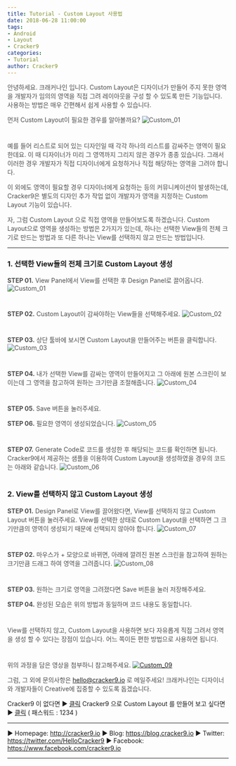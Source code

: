 ```yaml
---
title: Tutorial - Custom Layout 사용법
date: 2018-06-28 11:00:00
tags: 
- Android
- Layout
- Cracker9
categories:
- Tutorial
author: Cracker9
---
```

<span style="color:#4d4d4d">안녕하세요. 크래커나인 입니다.
Custom Layout은 디자이너가 만들어 주지 못한 영역을 개발자가 임의의 영역을 직접 그려 레이아웃을 구성 할 수 있도록 만든 기능입니다. 사용하는 방법은 매우 간편해서 쉽게 사용할 수 있습니다.

<span style="color:#4d4d4d">먼저 Custom Layout이 필요한 경우를 알아볼까요?
![Custom_01](/img/HowToUseCustom/01.jpg?raw=true)
#  

<span style="color:#4d4d4d">예를 들어 리스트로 되어 있는 디자인일 때 각각 하나의 리스트를 감싸주는 영역이 필요한데요. 이 때 디자이너가 미리 그 영역까지 그리지 않은 경우가 종종 있습니다. 그래서 이러한 경우 개발자가 직접 디자이너에게 요청하거나 직접 해당하는 영역을 그려야 합니다.

<span style="color:#4d4d4d">이 외에도 영역이 필요할 경우 디자이너에게 요청하는 등의 커뮤니케이션이 발생하는데, Cracker9은 별도의 디자인 추가 작업 없이 개발자가 영역을 지정하는 Custom Layout 기능이 있습니다.

<span style="color:#4d4d4d">자, 그럼 Custom Layout 으로 직접 영역을 만들어보도록 하겠습니다.
Custom Layout으로 영역을 생성하는 방법은 2가지가 있는데, 하나는 선택한 View들의 전체 크기로 만드는 방법과 또 다른 하나는 View를 선택하지 않고 만드는 방법입니다.
***
### 1. 선택한 View들의 전체 크기로 Custom Layout 생성
<span style="color:#4d4d4d">**STEP 01.** View Panel에서 View를 선택한 후 Design Panel로 끌어옵니다.
![Custom_01](/img/HowToUseCustom/03.gif?raw=true)
#  

<span style="color:#4d4d4d">**STEP 02.** Custom Layout이 감싸야하는 View들을 선택해주세요.
![Custom_02](/img/HowToUseCustom/04.jpg?raw=true)
#  

<span style="color:#4d4d4d">**STEP 03.** 상단 툴바에 보시면 Custom Layout을 만들어주는 버튼을 클릭합니다.
![Custom_03](/img/HowToUseCustom/02.jpg?raw=true)
#  

<span style="color:#4d4d4d">**STEP 04.** 내가 선택한 View를 감싸는 영역이 만들어지고 그 아래에 원본 스크린이 보이는데 그 영역을 참고하여 원하는 크기만큼 조절해줍니다.
![Custom_04](/img/HowToUseCustom/06.gif?raw=true)
#  

<span style="color:#4d4d4d">**STEP 05.** Save 버튼을 눌러주세요.

<span style="color:#4d4d4d">**STEP 06.** 필요한 영역이 생성되었습니다.
![Custom_05](/img/HowToUseCustom/07.jpg?raw=true)
#  

<span style="color:#4d4d4d">**STEP 07.** Generate Code로 코드를 생성한 후 해당되는 코드를 확인하면 됩니다. Cracker9에서 제공하는 샘플을 이용하여 Custom Layout을 생성하였을 경우의 코드는 아래와 같습니다.
![Custom_06](/img/HowToUseCustom/08.jpg?raw=true)
#  

### 2. View를 선택하지 않고 Custom Layout 생성

<span style="color:#4d4d4d">**STEP 01.** Design Panel로 View를 끌어왔다면, View를 선택하지 않고 Custom Layout 버튼을 눌러주세요. View를 선택한 상태로 Custom Layout을 선택하면 그 크기만큼의 영역이 생성되기 때문에 선택되지 않아야 합니다.
![Custom_07](/img/HowToUseCustom/09.jpg?raw=true)
#  

<span style="color:#4d4d4d">**STEP 02.** 마우스가 + 모양으로 바뀌면, 아래에 깔려진 원본 스크린을 참고하여 원하는 크기만큼 드래그 하여 영역을 그려줍니다.
![Custom_08](/img/HowToUseCustom/10.jpg?raw=true)
#  

<span style="color:#4d4d4d">**STEP 03.** 원하는 크기로 영역을 그려졌다면 Save 버튼을 눌러 저장해주세요.

<span style="color:#4d4d4d">**STEP 04.** 완성된 모습은 위의 방법과 동일하며 코드 내용도 동일합니다.
#  

<span style="color:#4d4d4d">View를 선택하지 않고, Custom Layout을 사용하면 보다 자유롭게 직접 그려서 영역을 생성 할 수 있다는 장점이 있습니다. 어느 쪽이든 편한 방법으로 사용하면 됩니다.
#  

<span style="color:#4d4d4d">위의 과정을 담은 영상을 첨부하니 참고해주세요.
[![Custom_09](/img/HowToUseCustom/v06.jpg?raw=true)](https://youtu.be/s0UQzVVRk_c)

<span style="color:#4d4d4d">그럼, 그 외에 문의사항은 [hello@cracker9.io](helloo@cracker9.io) 로 메일주세요!
크래커나인는 디자이너와 개발자들이 Creative에 집중할 수 있도록 돕겠습니다.

Cracker9 이 없다면 ▶ [클릭](http://cracker9.io/#skip-downloads)
Cracker9 으로 Custom Layout 를 만들어 보고 싶다면  ▶ [클릭](https://release.cracker9.io/code-snippet/artboards/134c84b2-994c-41be-ba4e-cde6adf52fbd/) ( 패스워드 : 1234 )

***

   ▶ Homepage: http://cracker9.io
   ▶ Blog: https://blog.cracker9.io
   ▶ Twitter: https://twitter.com/HelloCracker9
   ▶ Facebook: https://www.facebook.com/cracker9.io

***